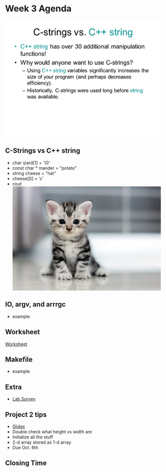 # Week 3 Agenda
![Image](https://github.com/tgroechel/F17-280/blob/master/.other/pictures/WhyUseCString.jpg)

## C-Strings vs C++ string
- char izard[1] = '\\0'
- const char * mander = "potato"
- string cheese = "hat"
- cheese[0] = 'c'
- cout
![Image](https://github.com/tgroechel/F17-280/blob/master/.other/pictures/cat.jpg)

## IO, argv, and arrrgc
- example

## Worksheet
[Worksheet](https://docs.google.com/document/d/1Un3TljjRZQrG_389X3XDqxY3zRFUPcp1ZDgJuCRTCb0/edit#heading=h.nr154e7mxb4h)

## Makefile
- example

## Extra
- [Lab Survey](https://docs.google.com/forms/d/1Wku4LmK3ACVGLzZ0BGNL_q5RQmzxA1D1wGhGH0XKIKo/edit)

## Project 2 tips
- [Slides](https://docs.google.com/presentation/d/1Joy-2qyjFXUfAizmyzRVuhEjNFdTkWVM5LXDEywLYV8/edit#slide=id.g275ba625aa_0_47)
- Double check what height vs width are
- Initialize all the stuff
- 2-d array stored as 1-d array
- Due Oct. 6th

## Closing Time

